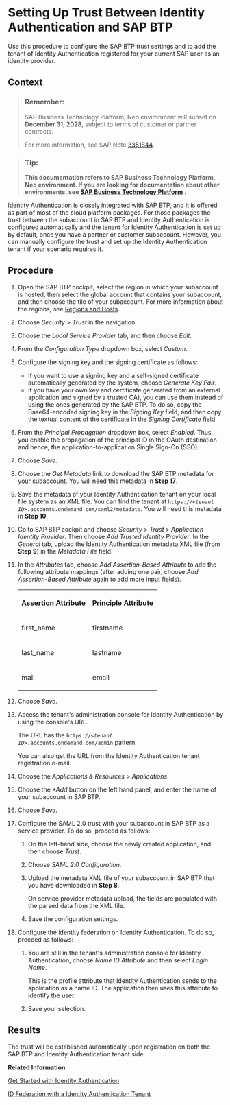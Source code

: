 <!-- loio0df6abc18397483dbb34b87dcc0622c7 -->

# Setting Up Trust Between Identity Authentication and SAP BTP

Use this procedure to configure the SAP BTP trust settings and to add the tenant of Identity Authentication registered for your current SAP user as an identity provider.



## Context

> ### Remember:  
> SAP Business Technology Platform, Neo environment will sunset on **December 31, 2028**, subject to terms of customer or partner contracts.
> 
> For more information, see SAP Note [3351844](https://me.sap.com/notes/3351844).

> ### Tip:  
> **This documentation refers to SAP Business Technology Platform, Neo environment. If you are looking for documentation about other environments, see [SAP Business Technology Platform](https://help.sap.com/docs/btp/sap-business-technology-platform/sap-business-technology-platform?version=Cloud) .**

Identity Authentication is closely integrated with SAP BTP, and it is offered as part of most of the cloud platform packages. For those packages the trust between the subaccount in SAP BTP and Identity Authentication is configured automatically and the tenant for Identity Authentication is set up by default, once you have a partner or customer subaccount. However, you can manually configure the trust and set up the Identity Authentication tenant if your scenario requires it.



## Procedure

1.  Open the SAP BTP cockpit, select the region in which your subaccount is hosted, then select the global account that contains your subaccount, and then choose the tile of your subaccount. For more information about the regions, see [Regions and Hosts](https://help.sap.com/viewer/65de2977205c403bbc107264b8eccf4b/Cloud/en-US/350356d1dc314d3199dca15bd2ab9b0e.html).

2.  Choose *Security* \> *Trust* in the navigation.

3.  Choose the *Local Service Provider* tab, and then choose *Edit*.

4.  From the *Configuration Type* dropdown box, select *Custom*.

5.  Configure the signing key and the signing certificate as follows:

    -   If you want to use a signing key and a self-signed certificate automatically generated by the system, choose *Generate Key Pair*.
    -   If you have your own key and certificate generated from an external application and signed by a trusted CA\), you can use them instead of using the ones generated by the SAP BTP. To do so, copy the Base64-encoded signing key in the *Signing Key* field, and then copy the textual content of the certificate in the *Signing Certificate* field.

6.  From the *Principal Propagation* dropdown box, select *Enabled*. Thus, you enable the propagation of the principal ID in the OAuth destination and hence, the application-to-application Single Sign-On \(SSO\).

7.  Choose *Save*.

8.  Choose the *Get Metadata* link to download the SAP BTP metadata for your subaccount. You will need this metadata in **Step 17**.

9.  Save the metadata of your Identity Authentication tenant on your local file system as an XML file. You can find the tenant at <code>https://<i class="varname">&lt;tenant ID&gt;</i>.accounts.ondemand.com/saml2/metadata</code>. You will need this metadata in **Step 10**.

10. Go to SAP BTP cockpit and choose *Security* \> *Trust* \> *Application Identity Provider*. Then choose *Add Trusted Identity Provider*. In the *General* tab, upload the Identity Authentication metadata XML file \(from **Step 9**\) in the *Metadata File* field.

11. In the *Attributes* tab, choose *Add Assertion-Based Attribute* to add the following attribute mappings \(after adding one pair, choose *Add Assertion-Based Attribute* again to add more input fields\).


    <table>
    <tr>
    <th valign="top">

    Assertion Attribute
    
    </th>
    <th valign="top">

    Principle Attribute
    
    </th>
    </tr>
    <tr>
    <td valign="top">
    
    first\_name
    
    </td>
    <td valign="top">
    
    firstname
    
    </td>
    </tr>
    <tr>
    <td valign="top">
    
    last\_name
    
    </td>
    <td valign="top">
    
    lastname
    
    </td>
    </tr>
    <tr>
    <td valign="top">
    
    mail
    
    </td>
    <td valign="top">
    
    email
    
    </td>
    </tr>
    </table>
    
12. Choose *Save*.

13. Access the tenant's administration console for Identity Authentication by using the console's URL.

    The URL has the <code>https://<i class="varname">&lt;tenant ID&gt;</i>.accounts.ondemand.com/admin</code> pattern.

    You can also get the URL from the Identity Authentication tenant registration e-mail.

14. Choose the *Applications & Resources* \> *Applications*.

15. Choose the *\+Add* button on the left hand panel, and enter the name of your subaccount in SAP BTP.

16. Choose *Save*.

17. Configure the SAML 2.0 trust with your subaccount in SAP BTP as a service provider. To do so, proceed as follows:

    1.  On the left-hand side, choose the newly created application, and then choose *Trust*.

    2.  Choose *SAML 2.0 Configuration*.

    3.  Upload the metadata XML file of your subaccount in SAP BTP that you have downloaded in **Step 8**.

        On service provider metadata upload, the fields are populated with the parsed data from the XML file.

    4.  Save the configuration settings.


18. Configure the identity federation on Identity Authentication. To do so, proceed as follows:

    1.  You are still in the tenant's administration console for Identity Authentication, choose *Name ID Attribute* and then select *Login Name*.

        This is the profile attribute that Identity Authentication sends to the application as a name ID. The application then uses this attribute to identify the user.

    2.  Save your selection.





## Results

The trust will be established automatically upon registration on both the SAP BTP and Identity Authentication tenant side.

**Related Information**  


[Get Started with Identity Authentication](https://help.sap.com/viewer/6d6d63354d1242d185ab4830fc04feb1/Cloud/en-US/31af7da133874e199a7df1d42905241b.html)

[ID Federation with a Identity Authentication Tenant](https://help.sap.com/viewer/65de2977205c403bbc107264b8eccf4b/Cloud/en-US/d3df5b457d0c43fca117da0dc14e2f0d.html)

